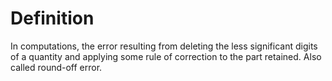# Definition

In computations, the error resulting from deleting the less significant
digits of a quantity and applying some rule of correction to the part
retained. Also called round-off error.
